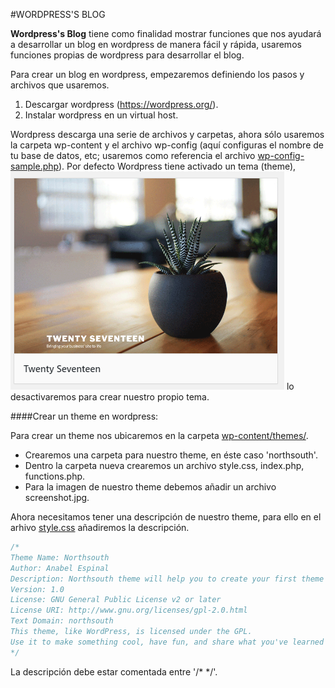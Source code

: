 #WORDPRESS'S BLOG   

**Wordpress's Blog** tiene como finalidad mostrar funciones que nos ayudará a desarrollar un blog en wordpress de manera fácil y rápida,
usaremos funciones propias de wordpress para desarrollar el blog.

Para crear un blog en wordpress, empezaremos definiendo los pasos y archivos que usaremos.

1. Descargar wordpress (https://wordpress.org/).
2. Instalar wordpress en un virtual host.

Wordpress descarga una serie de archivos y carpetas, ahora sólo usaremos la carpeta wp-content y el archivo wp-config 
(aquí configuras el nombre de tu base de datos, etc; usaremos como referencia el archivo [wp-config-sample.php](wp-config-sample.php)).
Por defecto Wordpress tiene activado un tema (theme), 
![default theme](images_readme/default_theme.png)
lo desactivaremos para crear nuestro propio tema.

####Crear un theme en wordpress:

Para crear un theme nos ubicaremos en la carpeta [wp-content/themes/](wp-content/themes/).

* Crearemos una carpeta para nuestro theme, en éste caso 'northsouth'.
* Dentro la carpeta nueva crearemos un archivo style.css, index.php, functions.php.
* Para la imagen de nuestro theme debemos añadir un archivo screenshot.jpg.

Ahora necesitamos tener una descripción de nuestro theme, para ello en el arhivo [style.css](wp-content/themes/northsouth/style.css)
añadiremos la descripción.

```php
/*
Theme Name: Northsouth
Author: Anabel Espinal
Description: Northsouth theme will help you to create your first theme easy and fast.
Version: 1.0
License: GNU General Public License v2 or later
License URI: http://www.gnu.org/licenses/gpl-2.0.html
Text Domain: northsouth
This theme, like WordPress, is licensed under the GPL.
Use it to make something cool, have fun, and share what you've learned with others.
*/
```

La descripción debe estar comentada entre '/* */'.
